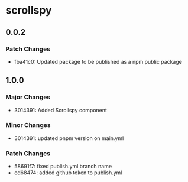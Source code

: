 # scrollspy

## 0.0.2

### Patch Changes

- fba41c0: Updated package to be published as a npm public package

## 1.0.0

### Major Changes

- 3014391: Added Scrollspy component

### Minor Changes

- 3014391: updated pnpm version on main.yml

### Patch Changes

- 58691f7: fixed publish.yml branch name
- cd68474: added github token to publish.yml
